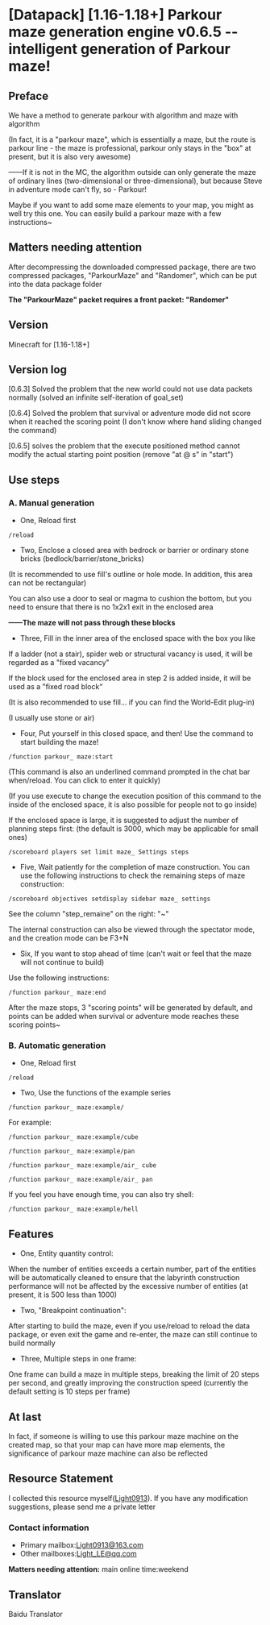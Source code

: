 # [Datapack] [1.16-1.18+] Parkour maze generation engine v0.6.5 -- intelligent generation of Parkour maze!

## Preface

We have a method to generate parkour with algorithm and maze with algorithm

(In fact, it is a "parkour maze", which is essentially a maze, but the route is parkour line - the maze is professional, parkour only stays in the "box" at present, but it is also very awesome)

——If it is not in the MC, the algorithm outside can only generate the maze of ordinary lines (two-dimensional or three-dimensional), but because Steve in adventure mode can't fly, so - Parkour!

Maybe if you want to add some maze elements to your map, you might as well try this one. You can easily build a parkour maze with a few instructions~

## Matters needing attention

After decompressing the downloaded compressed package, there are two compressed packages, "ParkourMaze" and "Randomer", which can be put into the data package folder

**The "ParkourMaze" packet requires a front packet: "Randomer"**

## Version

Minecraft for [1.16-1.18+]

## Version log

[0.6.3] Solved the problem that the new world could not use data packets normally (solved an infinite self-iteration of goal_set)

[0.6.4] Solved the problem that survival or adventure mode did not score when it reached the scoring point (I don't know where hand sliding changed the command)

[0.6.5] solves the problem that the execute positioned method cannot modify the actual starting point position (remove "at @ s" in "start")

## Use steps

### A. Manual generation

- One, Reload first

`/reload`


- Two, Enclose a closed area with bedrock or barrier or ordinary stone bricks (bedlock/barrier/stone_bricks)

(It is recommended to use fill's outline or hole mode. In addition, this area can not be rectangular)

You can also use a door to seal or magma to cushion the bottom, but you need to ensure that there is no 1x2x1 exit in the enclosed area

**——The maze will not pass through these blocks**


- Three, Fill in the inner area of the enclosed space with the box you like

If a ladder (not a stair), spider web or structural vacancy is used, it will be regarded as a "fixed vacancy"

If the block used for the enclosed area in step 2 is added inside, it will be used as a "fixed road block“

(It is also recommended to use fill... if you can find the World-Edit plug-in)

(I usually use stone or air)



- Four, Put yourself in this closed space, and then! Use the command to start building the maze!

`/function parkour_ maze:start`

(This command is also an underlined command prompted in the chat bar when/reload. You can click to enter it quickly)

(If you use execute to change the execution position of this command to the inside of the enclosed space, it is also possible for people not to go inside)

If the enclosed space is large, it is suggested to adjust the number of planning steps first: (the default is 3000, which may be applicable for small ones)

`/scoreboard players set limit maze_ Settings steps`


- Five, Wait patiently for the completion of maze construction. You can use the following instructions to check the remaining steps of maze construction:

`/scoreboard objectives setdisplay sidebar maze_ settings`

See the column "step_remaine" on the right: "~"

The internal construction can also be viewed through the spectator mode, and the creation mode can be F3+N


- Six, If you want to stop ahead of time (can't wait or feel that the maze will not continue to build)

Use the following instructions:

`/function parkour_ maze:end`

After the maze stops, 3 "scoring points" will be generated by default, and points can be added when survival or adventure mode reaches these scoring points~

### B. Automatic generation

- One, Reload first

`/reload`

- Two, Use the functions of the example series

`/function parkour_ maze:example/`

For example:

`/function parkour_ maze:example/cube`

`/function parkour_ maze:example/pan`

`/function parkour_ maze:example/air_ cube`

`/function parkour_ maze:example/air_ pan`

If you feel you have enough time, you can also try shell:

`/function parkour_ maze:example/hell`

## Features

- One, Entity quantity control:

When the number of entities exceeds a certain number, part of the entities will be automatically cleaned to ensure that the labyrinth construction performance will not be affected by the excessive number of entities (at present, it is 500 less than 1000)

- Two, "Breakpoint continuation":

After starting to build the maze, even if you use/reload to reload the data package, or even exit the game and re-enter, the maze can still continue to build normally

- Three, Multiple steps in one frame:

One frame can build a maze in multiple steps, breaking the limit of 20 steps per second, and greatly improving the construction speed (currently the default setting is 10 steps per frame)

## At last

In fact, if someone is willing to use this parkour maze machine on the created map, so that your map can have more map elements, the significance of parkour maze machine can also be reflected

## Resource Statement

I collected this resource myself([Light0913](https://github.com/Light0913)). If you have any modification suggestions, please send me a private letter

### Contact information

- Primary mailbox:Light0913@163.com
- Other mailboxes:Light_LE@qq.com

**Matters needing attention:** main online time:weekend

## Translator

Baidu Translator
